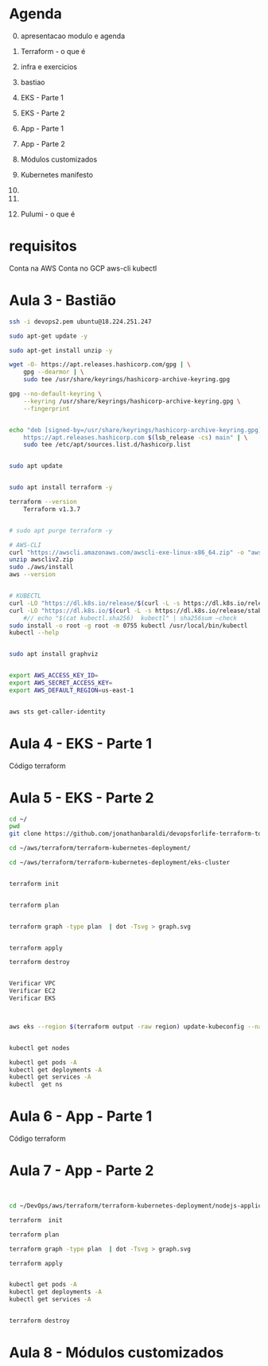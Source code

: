 
# Agenda 

0) apresentacao modulo e agenda
1) Terraform - o que é
2) infra e exercicios
3) bastiao
4) EKS - Parte 1
5) EKS - Parte 2
6) App - Parte 1 
7) App - Parte 2
8) Módulos customizados
9) Kubernetes manifesto
10) 
20)

21) Pulumi - o que é


# requisitos

Conta na AWS
Conta no GCP
aws-cli
kubectl


# Aula 3 - Bastião


```sh
ssh -i devops2.pem ubuntu@18.224.251.247

sudo apt-get update -y

sudo apt-get install unzip -y

wget -O- https://apt.releases.hashicorp.com/gpg | \
    gpg --dearmor | \
    sudo tee /usr/share/keyrings/hashicorp-archive-keyring.gpg

gpg --no-default-keyring \
    --keyring /usr/share/keyrings/hashicorp-archive-keyring.gpg \
    --fingerprint


echo "deb [signed-by=/usr/share/keyrings/hashicorp-archive-keyring.gpg] \
    https://apt.releases.hashicorp.com $(lsb_release -cs) main" | \
    sudo tee /etc/apt/sources.list.d/hashicorp.list


sudo apt update


sudo apt install terraform -y

terraform --version
	Terraform v1.3.7


# sudo apt purge terraform -y

# AWS-CLI
curl "https://awscli.amazonaws.com/awscli-exe-linux-x86_64.zip" -o "awscliv2.zip"
unzip awscliv2.zip
sudo ./aws/install
aws --version


# KUBECTL
curl -LO "https://dl.k8s.io/release/$(curl -L -s https://dl.k8s.io/release/stable.txt)/bin/linux/amd64/kubectl"
curl -LO "https://dl.k8s.io/$(curl -L -s https://dl.k8s.io/release/stable.txt)/bin/linux/amd64/kubectl.sha256"
	#// echo "$(cat kubectl.sha256)  kubectl" | sha256sum –check
sudo install -o root -g root -m 0755 kubectl /usr/local/bin/kubectl
kubectl --help


sudo apt install graphviz


export AWS_ACCESS_KEY_ID=
export AWS_SECRET_ACCESS_KEY=
export AWS_DEFAULT_REGION=us-east-1


aws sts get-caller-identity

```



# Aula 4 - EKS - Parte 1 
Código terraform 


# Aula 5 - EKS - Parte 2 





```sh
cd ~/
pwd
git clone https://github.com/jonathanbaraldi/devopsforlife-terraform-to-pulumi.git

cd ~/aws/terraform/terraform-kubernetes-deployment/

cd ~/aws/terraform/terraform-kubernetes-deployment/eks-cluster


terraform init


terraform plan


terraform graph -type plan  | dot -Tsvg > graph.svg


terraform apply

terraform destroy


Verificar VPC
Verificar EC2
Verificar EKS



aws eks --region $(terraform output -raw region) update-kubeconfig --name $(terraform output --raw cluster_name)


kubectl get nodes

kubectl get pods -A
kubectl get deployments -A
kubectl get services -A
kubectl  get ns
```



# Aula 6 - App - Parte 1

Código terraform

# Aula 7 - App - Parte 2

```sh


cd ~/DevOps/aws/terraform/terraform-kubernetes-deployment/nodejs-application/

terraform  init

terraform plan

terraform graph -type plan  | dot -Tsvg > graph.svg

terraform apply


kubectl get pods -A
kubectl get deployments -A
kubectl get services -A


terraform destroy

```


# Aula 8 - Módulos customizados 












